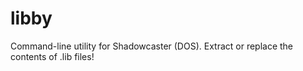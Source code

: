 # libby
Command-line utility for Shadowcaster (DOS). Extract or replace the contents of .lib files!
